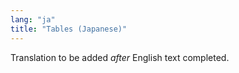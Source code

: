 ```yaml
---
lang: "ja"
title: "Tables (Japanese)"
---
```

Translation to be added _after_ English text completed.
